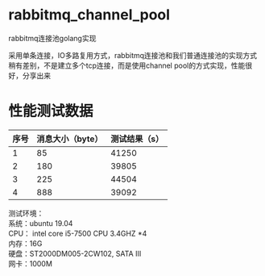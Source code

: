 # rabbitmq_channel_pool
rabbitmq连接池golang实现

采用单条连接，IO多路复用方式，rabbitmq连接池和我们普通连接池的实现方式稍有差别，不是建立多个tcp连接，而是使用channel pool的方式实现，性能很好，分享出来

# 性能测试数据

序号 | 消息大小（byte） |  测试结果（s）  
-|-|-
1 | 85 | 41250 |
2 | 180 | 39805 |
3 | 225 | 44504 | 
4 | 888 | 39092 | 

测试环境：   
系统：ubuntu 19.04   
CPU： intel core i5-7500 CPU 3.4GHZ *4    
内存：16G  
硬盘：ST2000DM005-2CW102, SATA III  
网卡：1000M  